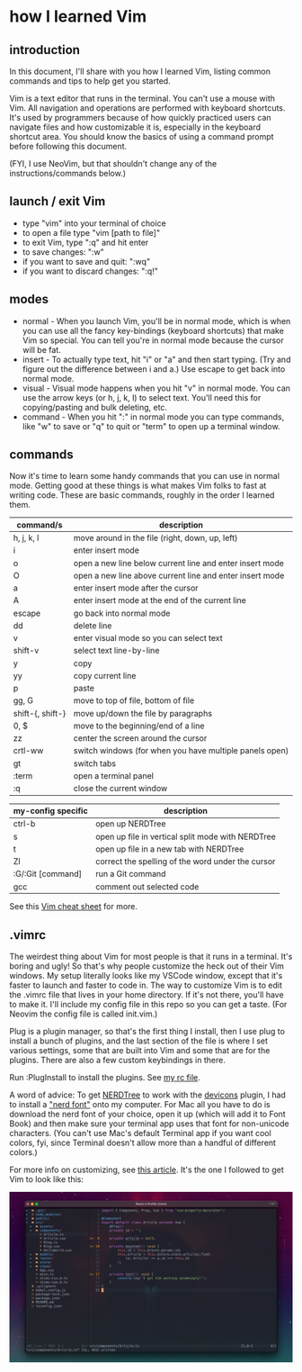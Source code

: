 # how I learned Vim

## introduction

In this document, I'll share with you how I learned Vim, listing common commands and tips to help get you started.

Vim is a text editor that runs in the terminal. You can't use a mouse with Vim. All navigation and operations are performed with keyboard shortcuts. It's used by programmers because of how quickly practiced users can navigate files and how customizable it is, especially in the keyboard shortcut area. You should know the basics of using a command prompt before following this document.

(FYI, I use NeoVim, but that shouldn't change any of the instructions/commands below.)

## launch / exit Vim
- type "vim" into your terminal of choice
- to open a file type "vim [path to file]"
- to exit Vim, type ":q" and hit enter
- to save changes: ":w"
- if you want to save and quit: ":wq"
- if you want to discard changes: ":q!"

## modes

- normal - When you launch Vim, you'll be in normal mode, which is when you can use all the fancy key-bindings (keyboard shortcuts) that make Vim so special. You can tell you're in normal mode because the cursor will be fat.
- insert - To actually type text, hit "i" or "a" and then start typing. (Try and figure out the difference between i and a.) Use escape to get back into normal mode.
- visual - Visual mode happens when you hit "v" in normal mode. You can use the arrow keys (or h, j, k, l) to select text. You'll need this for copying/pasting and bulk deleting, etc.
- command - When you hit ":" in normal mode you can type commands, like "w" to save or "q" to quit or "term" to open up a terminal window.

## commands

Now it's time to learn some handy commands that you can use in normal mode. Getting good at these things is what makes Vim folks to fast at writing code. These are basic commands, roughly in the order I learned them.

| command/s           | description                                               |
| ------------------- | --------------------------------------------------------- |
| h, j, k, l          | move around in the file (right, down, up, left)           |
| i                   | enter insert mode                                         |
| o                   | open a new line below current line and enter insert mode  |
| O                   | open a new line above current line and enter insert mode  |
| a                   | enter insert mode after the cursor                        |
| A                   | enter insert mode at the end of the current line          |
| escape              | go back into normal mode                                  |
| dd                  | delete line                                               |
| v                   | enter visual mode so you can select text                  |
| shift-v             | select text line-by-line                                  |
| y                   | copy                                                      |
| yy                  | copy current line                                         |
| p                   | paste                                                     |
| gg, G               | move to top of file, bottom of file                       |
| shift-{, shift-}    | move up/down the file by paragraphs                       |
| 0, $                | move to the beginning/end of a line                       |
| zz                  | center the screen around the cursor                       |
| crtl-ww             | switch windows (for when you have multiple panels open)   |
| gt                  | switch tabs                                               |
| :term               | open a terminal panel                                     |
| :q                  | close the current window                                  |

| my-config specific  | description                                               |
| ------------------- | --------------------------------------------------------- |
| ctrl-b              | open up NERDTree                                          |
| s                   | open up file in vertical split mode with NERDTree         |
| t                   | open up file in a new tab with NERDTree                   |
| Zl                  | correct the spelling of the word under the cursor         |
| :G/:Git [command]   | run a Git command                                         |
| gcc                 | comment out selected code                                 |

See this [Vim cheat sheet](https://vim.rtorr.com/) for more.

## .vimrc

The weirdest thing about Vim for most people is that it runs in a terminal. It's boring and ugly! So that's why people customize the heck out of their Vim windows. My setup literally looks like my VSCode window, except that it's faster to launch and faster to code in. The way to customize Vim is to edit the .vimrc file that lives in your home directory. If it's not there, you'll have to make it. I'll include my config file in this repo so you can get a taste. (For Neovim the config file is called init.vim.)

Plug is a plugin manager, so that's the first thing I install, then I use plug to install a bunch of plugins, and the last section of the file is where I set various settings, some that are built into Vim and some that are for the plugins. There are also a few custom keybindings in there.

Run :PlugInstall to install the plugins. See [my rc file](https://github.com/ruthrootz/learn-vim/blob/main/init.vim).

A word of advice: To get [NERDTree](https://github.com/preservim/nerdtree) to work with the [devicons](https://github.com/ryanoasis/vim-devicons) plugin, I had to install a ["nerd font"](https://www.nerdfonts.com/) onto my computer. For Mac all you have to do is download the nerd font of your choice, open it up (which will add it to Font Book) and then make sure your terminal app uses that font for non-unicode characters. (You can't use Mac's default Terminal app if you want cool colors, fyi, since Terminal doesn't allow more than a handful of different colors.)

For more info on customizing, see [this article](https://medium.com/better-programming/setting-up-neovim-for-web-development-in-2020-d800de3efacd). It's the one I followed to get Vim to look like this:

![my Neovim setup](screenshot.png)
